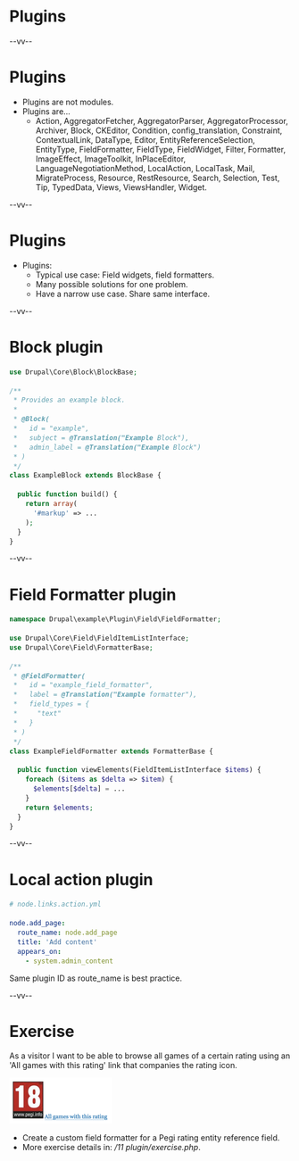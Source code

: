 # Plugins

--vv--

# Plugins
- Plugins are not modules.
- Plugins are...
  - Action, AggregatorFetcher, AggregatorParser, AggregatorProcessor, Archiver, Block, CKEditor, Condition, config_translation, Constraint, ContextualLink, DataType, Editor, EntityReferenceSelection, EntityType, FieldFormatter, FieldType, FieldWidget, Filter, Formatter, ImageEffect, ImageToolkit, InPlaceEditor, LanguageNegotiationMethod, LocalAction, LocalTask, Mail, MigrateProcess, Resource, RestResource, Search, Selection, Test, Tip, TypedData, Views, ViewsHandler, Widget. <!-- .element: style="font-size: 80%;" -->

--vv--

# Plugins
- Plugins:
  - Typical use case: Field widgets, field formatters.
  - Many possible solutions for one problem.
  - Have a narrow use case. Share same interface.

--vv--

# Block plugin

```php
use Drupal\Core\Block\BlockBase;

/**
 * Provides an example block.
 *
 * @Block(
 *   id = "example",
 *   subject = @Translation("Example Block"),
 *   admin_label = @Translation("Example Block")
 * )
 */
class ExampleBlock extends BlockBase {

  public function build() {
    return array(
      '#markup' => ...
    );
  }
}
```

--vv--

# Field Formatter plugin

```php
namespace Drupal\example\Plugin\Field\FieldFormatter;

use Drupal\Core\Field\FieldItemListInterface;
use Drupal\Core\Field\FormatterBase;

/**
 * @FieldFormatter(
 *   id = "example_field_formatter",
 *   label = @Translation("Example formatter"),
 *   field_types = {
 *     "text"
 *   }
 * )
 */
class ExampleFieldFormatter extends FormatterBase {

  public function viewElements(FieldItemListInterface $items) {
    foreach ($items as $delta => $item) {
      $elements[$delta] = ...
    }
    return $elements;
  }
}
```

--vv--

# Local action plugin

```yaml
# node.links.action.yml

node.add_page:
  route_name: node.add_page
  title: 'Add content'
  appears_on:
    - system.admin_content
``` 

Same plugin ID as route_name is best practice.

--vv--

# Exercise
As a visitor I want to be able to browse all games of a certain rating using an 'All games with this rating' link that companies the rating icon.

![Screenshot of rendered icon with link](lesson-5/slides/images/pegi-field-formatter.png)

- Create a custom field formatter for a Pegi rating entity reference field.
- More exercise details in: _/11 plugin/exercise.php_.

